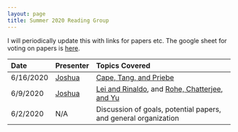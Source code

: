 ```yaml
---
layout: page
title: Summer 2020 Reading Group
---
```

I will periodically update this with links for papers etc.  The google sheet for voting on papers is [here](https://docs.google.com/spreadsheets/d/1jdYwNqViZ4kz-cvREZWdq9jOFScAkvOHmUU2pRRoa1U/edit?usp=sharing).

| Date                     | Presenter |   Topics Covered | 
| :--------                |    :---------   |  :---------   |  
|6/16/2020		   | [Joshua](../assets/ctp_aos_notes.pdf) | [Cape, Tang, and Priebe](https://projecteuclid.org/euclid.aos/1564797852) |
| 6/9/2020 	           | [Joshua](../assets/reading_group.pdf) | [Lei and Rinaldo](https://projecteuclid.org/euclid.aos/1418135620), and [Rohe, Chatterjee, and Yu](https://projecteuclid.org/euclid.aos/1314190618) |
| 6/2/2020                 |N/A      | Discussion of goals, potential papers, and general organization       | 

